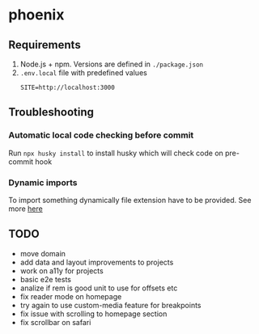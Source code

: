 # phoenix

## Requirements

1. Node.js + npm. Versions are defined in `./package.json`
2. `.env.local` file with predefined values
   ```
   SITE=http://localhost:3000
   ```

## Troubleshooting

### Automatic local code checking before commit

Run `npx husky install` to install husky which will check code on pre-commit hook

### Dynamic imports

To import something dynamically file extension have to be provided. See more [here](https://github.com/withastro/astro/issues/3373)

## TODO

- move domain
- add data and layout improvements to projects
- work on a11y for projects
- basic e2e tests
- analize if rem is good unit to use for offsets etc
- fix reader mode on homepage
- try again to use custom-media feature for breakpoints
- fix issue with scrolling to homepage section
- fix scrollbar on safari
